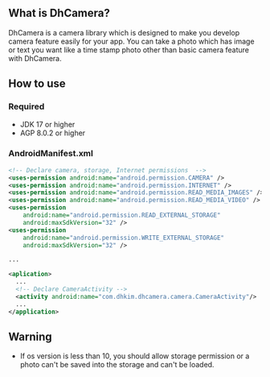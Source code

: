 ## What is DhCamera?
DhCamera is a camera library which is designed to make you develop camera feature easily for your app. You can take a photo which has image or text you want like a time stamp photo other than basic camera feature with DhCamera.

## How to use
### Required
- JDK 17 or higher
- AGP 8.0.2 or higher

### AndroidManifest.xml
```xml
<!-- Declare camera, storage, Internet permissions  --> 
<uses-permission android:name="android.permission.CAMERA" />
<uses-permission android:name="android.permission.INTERNET" />
<uses-permission android:name="android.permission.READ_MEDIA_IMAGES" />
<uses-permission android:name="android.permission.READ_MEDIA_VIDEO" />
<uses-permission
    android:name="android.permission.READ_EXTERNAL_STORAGE"
    android:maxSdkVersion="32" />
<uses-permission
    android:name="android.permission.WRITE_EXTERNAL_STORAGE"
    android:maxSdkVersion="32" />

...

<aplication>
  ...
  <!-- Declare CameraActivity --> 
  <activity android:name="com.dhkim.dhcamera.camera.CameraActivity"/>
  ...
</application>

```
## Warning
- If os version is less than 10, you should allow storage permission or a photo can't be saved into the storage and can't be loaded. 
